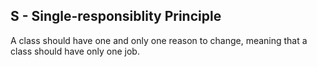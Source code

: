 ## S - Single-responsiblity Principle

A class should have one and only one reason to change, meaning that a class should have only one job.

